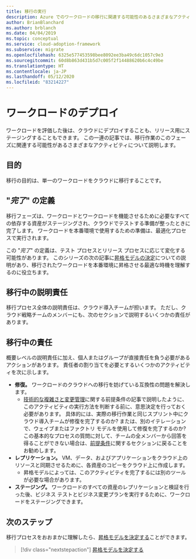 ```yaml
---
title: 移行の実行
description: Azure でのワークロードの移行に関連する可能性のあるさまざまなアクティビティについて説明する記事の概要を説明します。
author: BrianBlanchard
ms.author: brblanch
ms.date: 04/04/2019
ms.topic: conceptual
ms.service: cloud-adoption-framework
ms.subservice: migrate
ms.openlocfilehash: 6325e577453598bee8092ee3ba49c6dc1057c9e3
ms.sourcegitcommit: 60d8b863d431b5d7c005f2f14488620b6c4c49be
ms.translationtype: HT
ms.contentlocale: ja-JP
ms.lasthandoff: 05/12/2020
ms.locfileid: "83214227"
---
```

# <a name="deploy-workloads"></a>ワークロードのデプロイ

ワークロードを評価した後は、クラウドにデプロイすることも、リリース用にステージングすることもできます。 この一連の記事では、移行作業のこのフェーズに関連する可能性があるさまざまなアクティビティについて説明します。

## <a name="objective"></a>目的

移行の目的は、単一のワークロードをクラウドに移行することです。

## <a name="definition-of-_done_"></a>"_完了_" の定義

移行フェーズは、ワークロードとワークロードを機能させるために必要なすべての依存する資産がステージングされ、クラウドでテストする準備が整ったときに完了します。 ワークロードを本番環境で使用するための準備は、最適化プロセスで実行されます。

この "_完了_" の定義は、テスト プロセスとリリース プロセスに応じて変化する可能性があります。 このシリーズの次の記事に[昇格モデルの決定](./promotion-models.md)についての説明があり、移行されたワークロードを本番環境に昇格させる最適な時機を理解するのに役立ちます。

## <a name="accountability-during-migration"></a>移行中の説明責任

移行プロセス全体の説明責任は、クラウド導入チームが担います。 ただし、クラウド戦略チームのメンバーにも、次のセクションで説明するいくつかの責任があります。

## <a name="responsibilities-during-migration"></a>移行中の責任

概要レベルの説明責任に加え、個人またはグループが直接責任を負う必要があるアクションがあります。 責任者の割り当てを必要とするいくつかのアクティビティを次に示します。

- **修復。** ワークロードのクラウドへの移行を妨げている互換性の問題を解決します。
  - [技術的な複雑さと変更管理](../prerequisites/technical-complexity.md)に関する前提条件の記事で説明したように、このアクティビティの実行方法を判断する前に、意思決定を行っておく必要があります。 具体的には、実際の移行作業と同じスプリント中にクラウド導入チームが修復を完了するのか? または、別のイテレーションで、ウェイブまたはファクトリ モデルを使用して修復を完了するのか? この基本的なプロセスの質問に対して、チームの全メンバーから回答を得ることができない場合は、[前提条件](../prerequisites/index.md)に関するセクションに戻ることをお勧めします。
- **レプリケーション。** VM、データ、およびアプリケーションをクラウド上のリソースと同期させるために、各資産のコピーをクラウド上に作成します。
  - 昇格モデルによっては、このアクティビティを完了するには別のツールが必要な場合があります。
- **ステージング。** ワークロードのすべての資産のレプリケーションと検証を行った後、ビジネス テストとビジネス変更プランを実行するために、ワークロードをステージングできます。

## <a name="next-steps"></a>次のステップ

移行プロセスをおおまかに理解したら、[昇格モデルを決定する](./promotion-models.md)ことができます。

> [!div class="nextstepaction"]
> [昇格モデルを決定する](./promotion-models.md)
